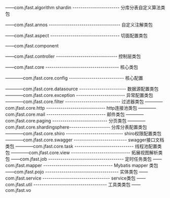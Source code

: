 ——com.jfast.algorithm shardin ----------------------- 分库分表自定义算法类包

——com.jfast.annos ----------------------------------- 自定义注解类包

——com.jfast.aspect ---------------------------------- 切面配置类包

——com.jfast.component

——com.jfast.controller ------------------------------ 控制层类包

——com.jfast.core ------------------------------------ 核心类包

————com.jfast.core.config --------------------------- 核心配置

————com.jfast.core.datasource ----------------------- 数据源配置类包
————com.jfast.core.exception ------------------------ 异常配置类包
————com.jfast.core.filter --------------------------- 过滤器类包
————com.jfast.core.http ----------------------------- http连接池类包
————com.jfast.core.mail ----------------------------- 邮件类包
————com.jfast.core.paging --------------------------- 分页类包
————com.jfast.core.shardingsphere-------------------- 分库分表配置类包
————com.jfast.core.shiro ---------------------------- shiro权限配置类包
————com.jfast.core.swagger -------------------------- swagger接口文档类包
————com.jfast.core.task ----------------------------- 线程池配置类包
————com.jfast.core.view ----------------------------- 拓展视图解析类包
——com.jfast.job ------------------------------------- 定时任务类包
——com.jfast.mapper ---------------------------------- Mybatis mapper 类包
——com.jfast.pojo ------------------------------------ 实体类包
——com.jfast.service --------------------------------- service类包
——com.jfast.util ------------------------------------ 工具类类包
——com.jfast.vo 

